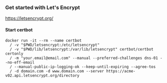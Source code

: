 ### Get started with Let's Encrypt
https://letsencrypt.org/

#### Start certbot
```console
docker run -it --rm --name certbot 
  / -v "$PWD/letsencrypt:/etc/letsencrypt" 
  / -v "$PWD/lib/letsencrypt:/var/lib/letsencrypt" certbot/certbot certonly 
  / -m "your.email@email.com" --manual --preferred-challenges dns-01 --no-eff-email 
  / --manual-public-ip-logging-ok --keep-until-expiring --agree-tos 
  / -d domain.com -d www.domain.com --server https://acme-v02.api.letsencrypt.org/directory
```
